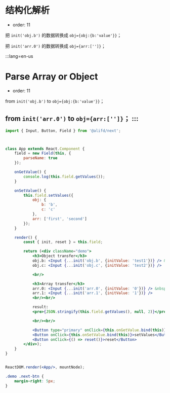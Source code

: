 # 结构化解析

- order: 11

把 `init('obj.b')` 的数据转换成 `obj={obj:{b:'value'}}`；

把 `init('arr.0')` 的数据转换成 `obj={arr:['']}`；

:::lang=en-us
# Parse Array or Object

- order: 11

from `init('obj.b')` to `obj={obj:{b:'value'}}`；

from `init('arr.0')` to `obj={arr:['']}`；
:::
---


````jsx
import { Input, Button, Field } from '@alifd/next';



class App extends React.Component {
    field = new Field(this, {
        parseName: true
    });

    onGetValue() {
        console.log(this.field.getValues());
    }

    onSetValue() {
        this.field.setValues({
            obj: {
                b: 'b',
                c: 'c'
            },
            arr: ['first', 'second']
        });
    }

    render() {
        const { init, reset } = this.field;

        return (<div className="demo">
            <h3>Object transfer</h3>
            obj.b: <Input {...init('obj.b', {initValue: 'test1'})} /> &nbsp;
            obj.c: <Input {...init('obj.c', {initValue: 'test2'})} />

            <br/>

            <h3>Array transfer</h3>
            arr.0: <Input {...init('arr.0', {initValue: '0'})} /> &nbsp;
            arr.1: <Input {...init('arr.1', {initValue: '1'})} />
            <br/><br/>

            result:
            <pre>{JSON.stringify(this.field.getValues(), null, 2)}</pre>

            <br/><br/>

            <Button type="primary" onClick={this.onGetValue.bind(this)}>getValues</Button>
            <Button onClick={this.onSetValue.bind(this)}>setValues</Button>
            <Button onClick={() => reset()}>reset</Button>
        </div>);
    }
}


ReactDOM.render(<App/>, mountNode);
````

````css
.demo .next-btn {
    margin-right: 5px;
}
````
